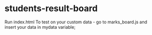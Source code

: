 # students-result-board
Run index.html
To test on your custom data - go to marks_board.js and insert your data in mydata variable;
